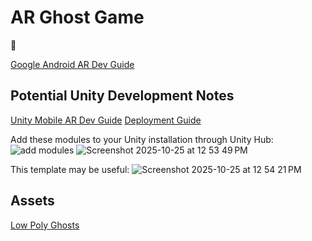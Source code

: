 # AR Ghost Game

👻

[Google Android AR Dev Guide](https://developers.google.com/ar/develop/java/quickstart)


## Potential Unity Development Notes

[Unity Mobile AR Dev Guide](https://learn.unity.com/pathway/mobile-ar-development/unit/get-started-with-ar/tutorial/configure-your-ar-development-environment)
[Deployment Guide](https://learn.unity.com/pathway/mobile-ar-development/unit/get-started-with-ar/tutorial/deploy-your-project-to-ios-or-android?version=2022.3)

Add these modules to your Unity installation through Unity Hub:
![add modules](https://github.com/user-attachments/assets/e10d7b61-cbb8-45fa-a69b-7029cd255a58)
![Screenshot 2025-10-25 at 12 53 49 PM](https://github.com/user-attachments/assets/c6427698-ab14-4740-b869-518fcfdb4595)

This template may be useful:
![Screenshot 2025-10-25 at 12 54 21 PM](https://github.com/user-attachments/assets/e455b192-1698-447d-94e5-ca27fefda2ed)

## Assets

[Low Poly Ghosts](https://assetstore.unity.com/packages/3d/characters/little-ghost-lowpoly-free-271926)
